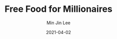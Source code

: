 ---
title: "Free Food for Millionaires"
author: "Min Jin Lee"
isbn: ""
isbn13: "9781786694485"
rating: "5"
publisher: "Head of Zeus"
pages: "648"
publishYear: "2007"
read: "2021"
goodreads_id: "35051546"
language: "en"
date: "2021-04-02"
---